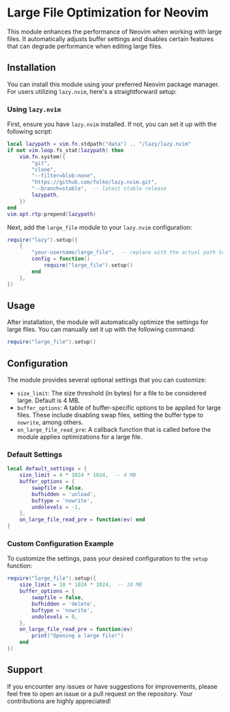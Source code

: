 # Large File Optimization for Neovim

This module enhances the performance of Neovim when working with large files. It automatically adjusts buffer settings and disables certain features that can degrade performance when editing large files.

## Installation

You can install this module using your preferred Neovim package manager. For users utilizing `lazy.nvim`, here's a straightforward setup:

### Using `lazy.nvim`

First, ensure you have `lazy.nvim` installed. If not, you can set it up with the following script:

```lua
local lazypath = vim.fn.stdpath("data") .. "/lazy/lazy.nvim"
if not vim.loop.fs_stat(lazypath) then
	vim.fn.system({
		"git",
		"clone",
		"--filter=blob:none",
		"https://github.com/folke/lazy.nvim.git",
		"--branch=stable",  -- latest stable release
		lazypath,
	})
end
vim.opt.rtp:prepend(lazypath)
```

Next, add the `large_file` module to your `lazy.nvim` configuration:

```lua
require("lazy").setup({
	{
		"your-username/large_file",  -- replace with the actual path to the module
		config = function()
			require("large_file").setup()
		end
	},
})
```

## Usage

After installation, the module will automatically optimize the settings for large files. You can manually set it up with the following command:

```lua
require("large_file").setup()
```

## Configuration

The module provides several optional settings that you can customize:

- `size_limit`: The size threshold (in bytes) for a file to be considered large. Default is 4 MB.
- `buffer_options`: A table of buffer-specific options to be applied for large files. These include disabling swap files, setting the buffer type to `nowrite`, among others.
- `on_large_file_read_pre`: A callback function that is called before the module applies optimizations for a large file.

### Default Settings

```lua
local default_settings = {
	size_limit = 4 * 1024 * 1024,  -- 4 MB
	buffer_options = {
		swapfile = false,
		bufhidden = 'unload',
		buftype = 'nowrite',
		undolevels = -1,
	},
	on_large_file_read_pre = function(ev) end
}
```

### Custom Configuration Example

To customize the settings, pass your desired configuration to the `setup` function:

```lua
require("large_file").setup({
	size_limit = 10 * 1024 * 1024,  -- 10 MB
	buffer_options = {
		swapfile = false,
		bufhidden = 'delete',
		buftype = 'nowrite',
		undolevels = 0,
	},
	on_large_file_read_pre = function(ev)
		print("Opening a large file!")
	end
})
```

## Support

If you encounter any issues or have suggestions for improvements, please feel free to open an issue or a pull request on the repository. Your contributions are highly appreciated!
